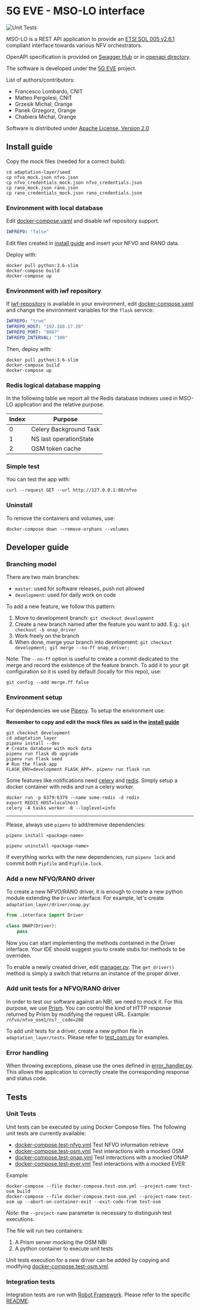 
# 5G EVE - MSO-LO interface

![Unit Tests](https://github.com/5GEVE/mso-lo/workflows/Unit%20Tests/badge.svg)

MSO-LO is a REST API application to provide an
[ETSI SOL 005 v2.6.1](https://www.etsi.org/deliver/etsi_gs/NFV-SOL/001_099/001/02.06.01_60/gs_NFV-SOL001v020601p.pdf)
compliant interface towards various NFV orchestrators.

OpenAPI specification is provided on [Swagger Hub](https://app.swaggerhub.com/apis/zvfvrv/MSO-LO-new/) or in
[openapi directory](openapi).

The software is developed under the [5G EVE](https://www.5g-eve.eu/) project.

List of authors/contributors:

-   Francesco Lombardo, CNIT
-   Matteo Pergolesi, CNIT
-   Grzesik Michal, Orange
-   Panek Grzegorz, Orange
-   Chabiera Michal, Orange

Software is distributed under [Apache License, Version 2.0](http://www.apache.org/licenses/LICENSE-2.0)

## Install guide

Copy the mock files (needed for a correct build):

```shell script
cd adaptation-layer/seed
cp nfvo_mock.json nfvo.json
cp nfvo_credentials_mock.json nfvo_credentials.json
cp rano_mock.json rano.json
cp rano_credentials_mock.json rano_credentials.json
```

### Environment with local database

Edit [docker-compose.yaml](docker-compose.yml) and disable iwf repository support.

```yaml
IWFREPO: "false"
```

Edit files created in [install guide](#install-guide) and insert your NFVO and RANO data.

Deploy with:

```shell script
docker pull python:3.6-slim
docker-compose build
docker-compose up
```

### Environment with iwf repository

If [iwf-repository](https://github.com/5GEVE/iwf-repository) is available in your environment,
edit [docker-compose.yaml](docker-compose.yml) and change the environment variables for the `flask` service:

```yaml
IWFREPO: "true"
IWFREPO_HOST: "192.168.17.20"
IWFREPO_PORT: "8087"
IWFREPO_INTERVAL: "300"
```

Then, deploy with:

```shell script
docker pull python:3.6-slim
docker-compose build
docker-compose up
```

### Redis logical database mapping

In the following table we report all the Redis database indexes used in MSO-LO application and the relative purpose.

| Index | Purpose                |
| ----- | ---------------------- |
| 0     | Celery Background Task |
| 1     | NS last operationState |
| 2     | OSM token cache        |

### Simple test

You can test the app with:

```shell script
curl --request GET --url http://127.0.0.1:80/nfvo
```

### Uninstall

To remove the containers and volumes, use:

```shell script
docker-compose down --remove-orphans --volumes
```

## Developer guide

### Branching model

There are two main branches:

-   `master`: used for software releases, push not allowed
-   `development`: used for daily work on code

To add a new feature, we follow this pattern:

1. Move to development branch: `git checkout development`
2. Create a new branch named after the feature you want to add. E.g.:
   `git checkout -b onap_driver`
3. Work freely on the branch
4. When done, merge your branch into development:
   `git checkout development; git merge --no-ff onap_driver;`

Note: The `--no-ff` option is useful to create a commit dedicated to the merge
and record the existence of the feature branch.
To add it to your git configuration so it is used by default (locally for this
repo), use:

```shell script
git config --add merge.ff false
```

### Environment setup

For dependencies we use [Pipenv](https://pipenv.readthedocs.io/en/latest/).
To setup the environment use:

**Remember to copy and edit the mock files as said in the [install guide](#install-guide)**

```shell script
git checkout development
cd adaptation_layer
pipenv install --dev
# Create database with mock data
pipenv run flask db upgrade
pipenv run flask seed
# Run the flask app
FLASK_ENV=development FLASK_APP=. pipenv run flask run
```

Some features like notifications need [celery](https://docs.celeryproject.org/en/stable/index.html) and
[redis](https://redislabs.com/).
Simply setup a docker container with redis and run a celery worker.

```shell script
docker run -p 6379:6379 --name some-redis -d redis
export REDIS_HOST=localhost
celery -A tasks worker -B --loglevel=info
```

---

Please, always use `pipenv` to add/remove dependencies:

```shell script
pipenv install <package-name>

pipenv uninstall <package-name>
```

If everything works with the new dependencies, run `pipenv lock` and commit
both `Pipfile` and `Pipfile.lock`.

### Add a new NFVO/RANO driver

To create a new NFVO/RANO driver, it is enough to create a new python module
extending the `Driver` interface.
For example, let's create `adaptation_layer/driver/onap.py`:

``` python
from .interface import Driver

class ONAP(Driver):
    pass
```

Now you can start implementing the methods contained in the Driver interface.
Your IDE should suggest you to create stubs for methods to be overriden.

To enable a newly created driver, edit [manager.py](adaptation_layer/driver/manager.py).
The `get_driver()` method is simply a switch that returns an instance of the
proper driver.

### Add unit tests for a NFVO/RANO driver

In order to test our software against an NBI, we need to mock it.
For this purpose, we use [Prism](https://stoplight.io/open-source/prism/).
You can control the kind of HTTP response returned by Prism by modifying the request URL.
Example: `/nfvo/nfvo_osm1/ns?__code=200`

To add unit tests for a driver, create a new python file in `adaptation_layer/tests`.
Please refer to [test_osm.py](/adaptation_layer/tests/test_osm.py) for examples.

### Error handling

When throwing exceptions, please use the ones defined in [error_handler.py](adaptation_layer/error_handler.py).
This allows the application to correctly create the corresponding response and
status code.

## Tests

### Unit Tests

Unit tests can be executed by using Docker Compose files.
The following unit tests are currently available:

-   [docker-compose.test-nfvo.yml](docker-compose.test-nfvo.yml) Test NFVO information retrieve
-   [docker-compose.test-osm.yml](docker-compose.test-osm.yml) Test interactions with a mocked OSM
-   [docker-compose.test-onap.yml](docker-compose.test-onap.yml) Test interactions with a mocked ONAP
-   [docker-compose.test-ever.yml](docker-compose.test-ever.yml) Test interactions with a mocked EVER

Example:

```shell script
docker-compose --file docker-compose.test-osm.yml --project-name test-osm build
docker-compose --file docker-compose.test-osm.yml --project-name test-osm up --abort-on-container-exit --exit-code-from test-osm
```

_Note_: the `--project-name` parameter is necessary to distinguish test executions.

The file will run two containers:

1. A Prism server mocking the OSM NBI
2. A python container to execute unit tests

Unit tests execution for a new driver can be added by copying and modifying
[docker-compose.test-osm.yml](docker-compose.test-osm.yml).

### Integration tests

Integration tests are run with [Robot Framework](https://robotframework.org/).
Please refer to the specific [README](./adaptation_layer/robotframework/README.md).
